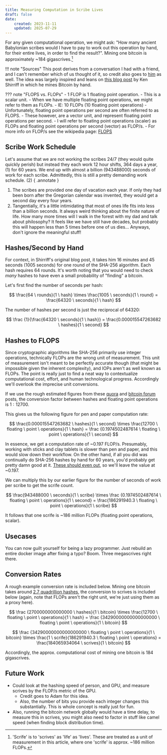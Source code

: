 ```yaml
---
title: Measuring Computation in Scribe Lives
draft: false
date:
    created: 2023-11-11
    updated: 2025-07-29
---
```


For any given computational operation, we might ask: "How many ancient Babylonian scribes would I have to pay to work out this operation by hand, for their entire lives, in order to find the result?". Mining one bitcoin is approximately ~184 gigascrives.[^1]

<!-- more -->

[^1]: 'Scrife' is to 'scrives' as 'life' as 'lives'. These are treated as a unit of measurement in this article, where one 'scrife' is approx. ~186 million FLOPs.

!!! note "Sources"
    This post derives from a conversation I had with a friend, and I can't remember which of us thought of it, so credit also goes to [him](https://github.com/adamatbi) as well. The idea was largely inspired and leans on [this blog post](https://www.righto.com/2014/09/mining-bitcoin-with-pencil-and-paper.html) by Ken Shirriff in which he mines Bitcoin by hand.

??? note "FLOPS vs. FLOPs"
    - 1 FLOP is 1 floating point operation.
        - This is a scalar unit.
    - When we have multiple floating point operations, we might refer to them as FLOPs.
        - IE: 10 FLOPs (10 floating point operations)
    - Unfortunately, floating point operations per second are often referred to as FLOPS.
        - These however, are a vector unit, and represent floating point operations per second.
    - I will refer to floating point operations (scaler) as FLOPs and floating point operations per second (vector) as FLOP/s.
    - For more info on FLOP/s see the wikipedia page: [FLOPS](https://en.wikipedia.org/wiki/FLOPS)

## Scribe Work Schedule

Let's assume that we are not working the scribes 24/7 (they would quite quickly perish) but instead they each work 12 hour shifts, 364 days a year, (1) for 60 years. We end up with almost a billion ($943488000$) seconds of work for each scribe. Admittedly, this is still a pretty demanding work schedule. (2)
{ .annotate }

1.  The scribes are provided one day of vacation each year. If only they had been born after the Gregorian calendar was invented, they would get a second day every four years.
2.  Tangentially, it's a little intimidating that most of ones life fits into less than a billion seconds. It always weird thinking about the finite nature of life. How many more times will I walk in the forest with my dad and talk about philosophy? It feels like we have still have decades, but probably this will happen less than 5 times before one of us dies... Anyways, don't ignore the meaningful stuff!

## Hashes/Second by Hand

For context, in Shirriff's original blog post, it takes him 16 minutes and 45 seconds (1005 seconds) for one round of the SHA-256 algorithm. Each hash requires 64 rounds. It's worth noting that you would need to check *many* hashes to have even a small probability of "finding" a bitcoin.

Let's first find the number of seconds per hash:

$$
\frac{64 \ rounds}{1 \ hash} \times \frac{1005 \ seconds}{1 \ round} = \frac{64320 \ seconds}{1 \ hash}
$$

The number of hashes per second is just the reciprocal of $64320$:

$$
\frac {1}{\frac{64320 \ seconds}{1 \ hash}} = \frac{0.000015547263682 \ hashes}{1 \ second}
$$

## Hashes to FLOPS

Since cryptographic algorithms like SHA-256 primarily use integer operations, technically FLOPs are the wrong unit of measurement. This unit of measurement isn't meant to be perfectly accurate though (that might be impossible given the inherent complexity), and IOPs aren't as well known as FLOPs. The point is really just to find a neat way to contextualize computational cost, effort, and human technological progress. Accordingly we'll overlook the imprecise unit conversions.

If we use the rough estimated figures from these [quora](https://www.quora.com/How-do-you-convert-m-flop-s-to-hash-s) and [bitcoin forum](https://bitcointalk.org/index.php?topic=50720.0) posts, the conversion factor between hashes and floating point operations is $1:12700$.

This gives us the following figure for pen and paper computation rate:

$$
\frac{0.000015547263682 \ hashes}{1 \ second} \times \frac{12700 \ floating \ point \ operations}{1 \ hash} = \frac {0.1974502487614 \ floating \ point \ operations}{1 \ second}
$$

In essence, we get a computation rate of ~$0.197$ FLOP/s. Presumably, working with sticks and clay tablets is slower than pen and paper, and this would slow down their workflow. On the other hand, if all you did was continually do SHA-256 hashes by hand for 60 years, you'd probably get pretty damn good at it. [These should even out](https://www.youtube.com/watch?v=iOVbAmknKUk), so we'll leave the value at ~$0.197$.



We can multiply this by our earlier figure for the number of seconds of work per scribe to get the scrife count.

$$
\frac{943488000 \ seconds}{1 \ scribe} \times \frac {0.1974502487614 \ floating \ point \ operations}{1 \ second} = \frac{186291940.3 \ floating \ point \ operations}{1 \ scribe}
$$

It follows that one scrife is ~$186$ million FLOPs (floating point operations, scalar).

## Usecases

You can now guilt yourself for being a lazy programmer. Just rebuild an entire docker image after fixing a typo? Boom. Three megascrives right there.

## Conversion Rates

A rough example conversion rate is included below. Mining one bitcoin takes around [2.7 quadrillion hashes](https://quantaloop.io/how-many-hashes-create-one-bitcoin), the conversion to scrives is included below (again, note that FLOPs aren't the right unit, we're just using them as a proxy here).

$$
\frac {2700000000000000 \ hashes}{1 \ bitcoin} \times \frac{12700 \ floating \ point \ operations}{1 \ hash} = \frac {34290000000000000000 \ floating \ point \ operations}{1 \ bitcoin}
$$

$$
\frac {34290000000000000000 \ floating \ point \ operations}{1 \ bitcoin} \times \frac{1 \ scrife}{186291940.3 \ floating \ point \ operations} = \frac{184065934064 \ scrives}{1 \ bitcoin}
$$

Accordingly, the approx. computational cost of mining one bitcoin is 184 gigascrives.

## Future Work

- Could look at the hashing speed of person, and GPU, and measure scrives by the FLOP/s metric of the GPU.
    - Credit goes to Adam for this idea.
    - Also, the number of bits you provide each integer changes this substantially. This is whole concept is really just for fun.
- Also, running the bitcoin network globally would have a time delay, to measure this in scrives, you might also need to factor in stuff like camel speed (when finding block distribution time).